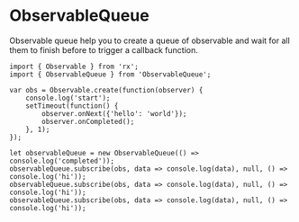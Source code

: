# ObservableQueue

Observable queue help you to create a queue of observable and wait for all them to finish before to trigger a callback function.

	import { Observable } from 'rx';
	import { ObservableQueue } from 'ObservableQueue';
	
	var obs = Observable.create(function(observer) {
		console.log('start');
		setTimeout(function() {
			observer.onNext({'hello': 'world'});
			observer.onCompleted();
		}, 1);
	});
	
	let observableQueue = new ObservableQueue(() => console.log('completed'));
	observableQueue.subscribe(obs, data => console.log(data), null, () => console.log('hi'));
	observableQueue.subscribe(obs, data => console.log(data), null, () => console.log('hi'));
	observableQueue.subscribe(obs, data => console.log(data), null, () => console.log('hi'));